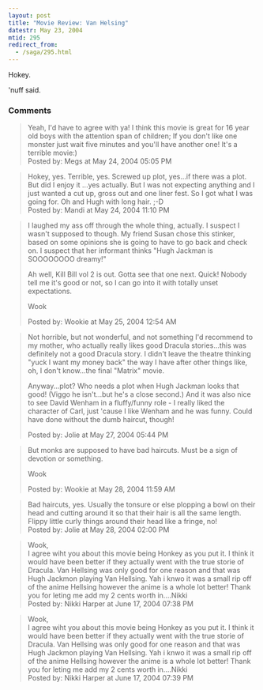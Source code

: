 ```yaml
---
layout: post
title: "Movie Review: Van Helsing"
datestr: May 23, 2004
mtid: 295
redirect_from:
  - /saga/295.html
---
```

<p class="reallyreallyreally">Hokey.

'nuff said.

### Comments

<blockquote>
Yeah, I'd have to agree with ya!  I think this movie is great for 16 year old boys with the attention span of children; If you don't like one monster just wait five minutes and you'll have another one!  It's a terrible movie:)
<div class="post-meta">Posted by: Megs at May 24, 2004 05:05 PM</div> </blockquote>
<blockquote>
Hokey, yes.  Terrible, yes.  Screwed up plot, yes...if there was a plot.  But did I enjoy it ...yes actually. But I was not expecting anything and I just wanted a cut up, gross out and one liner fest. So I got what I was going for. Oh and Hugh with long hair. ;-D
<div class="post-meta">Posted by: Mandi at May 24, 2004 11:10 PM</div> </blockquote>
<blockquote>
I laughed my ass off through the whole thing, actually.  I suspect I wasn't supposed to though.  My friend Susan chose this stinker, based on some opinions she is going to have to go back and check on.  I suspect that her informant thinks "Hugh Jackman is SOOOOOOOO dreamy!"

Ah well, Kill Bill vol 2 is out.  Gotta see that one next.  Quick!  Nobody tell me it's good or not, so I can go into it with totally unset expectations.

Wook
<div class="post-meta">Posted by: Wookie at May 25, 2004 12:54 AM</div> </blockquote>
<blockquote>
Not horrible, but not wonderful, and not something I'd recommend to my mother, who actually really likes good Dracula stories...this was definitely not a good Dracula story.  I didn't leave the theatre thinking "yuck I want my money back" the way I have after other things like, oh, I don't know...the final "Matrix" movie. 

Anyway...plot?  Who needs a plot when Hugh Jackman looks that good!   (Viggo he isn't...but he's a close second.)  And it was also nice to see David Wenham in a fluffy/funny role - I really liked the character of Carl, just 'cause I like Wenham and he was funny.  Could have done without the dumb haircut, though!
<div class="post-meta">Posted by: Jolie at May 27, 2004 05:44 PM</div> </blockquote>
<blockquote>
But monks are supposed to have bad haircuts.  Must be a sign of devotion or something.

Wook
<div class="post-meta">Posted by: Wookie at May 28, 2004 11:59 AM</div> </blockquote>
<blockquote>
Bad haircuts, yes.  Usually the tonsure or else plopping a bowl on their head and cutting around it so that their hair is all the same length.  Flippy little curly things around their head like a fringe, no! 
<div class="post-meta">Posted by: Jolie at May 28, 2004 02:00 PM</div> </blockquote>
<blockquote>
Wook,<br />
I agree wiht you about this movie being Honkey as you put it. I think it would have been better if they actually went with the true storie of Dracula. Van Hellsing was only good for one reason and that was Hugh Jackmon playing Van Hellsing. Yah i knwo it was a small rip off of the anime Hellsing however the anime is a whole lot better! Thank you for leting me add my 2 cents worth in....Nikki
<div class="post-meta">Posted by: Nikki Harper at June 17, 2004 07:38 PM</div> </blockquote>
<blockquote>
Wook,<br />
I agree wiht you about this movie being Honkey as you put it. I think it would have been better if they actually went with the true storie of Dracula. Van Hellsing was only good for one reason and that was Hugh Jackmon playing Van Hellsing. Yah i knwo it was a small rip off of the anime Hellsing however the anime is a whole lot better! Thank you for leting me add my 2 cents worth in....Nikki
<div class="post-meta">Posted by: Nikki Harper at June 17, 2004 07:39 PM</div> </blockquote>

